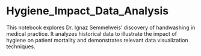 # Hygiene_Impact_Data_Analysis
This notebook explores Dr. Ignaz Semmelweis’ discovery of handwashing in medical practice. It analyzes historical data to illustrate the impact of hygiene on patient mortality and demonstrates relevant data visualization techniques.
